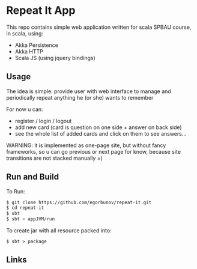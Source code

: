 # Repeat It App

This repo contains simple web application written for scala SPBAU course, in scala, using:

* Akka Persistence
* Akka HTTP
* Scala JS (using jquery bindings)


## Usage

The idea is simple: provide user with web interface to manage
and periodically repeat anything he (or she) wants to remember

For now u can:

* register / login / logout
* add new card (card is question on one side + answer on back side)
* see the whole list of added cards and click on them to see answers...

WARNING: it is implemented as one-page site, but without fancy frameworks, so u can go previous
or next page for know, because site transitions are not stacked manually =)

## Run and Build

To Run: 

```bash
$ git clone https://github.com/egorbunov/repeat-it.git
$ cd repeat-it
$ sbt
$ sbt > appJVM/run
```

To create jar with all resource packed into:

```
$ sbt > package 
```


## Links

